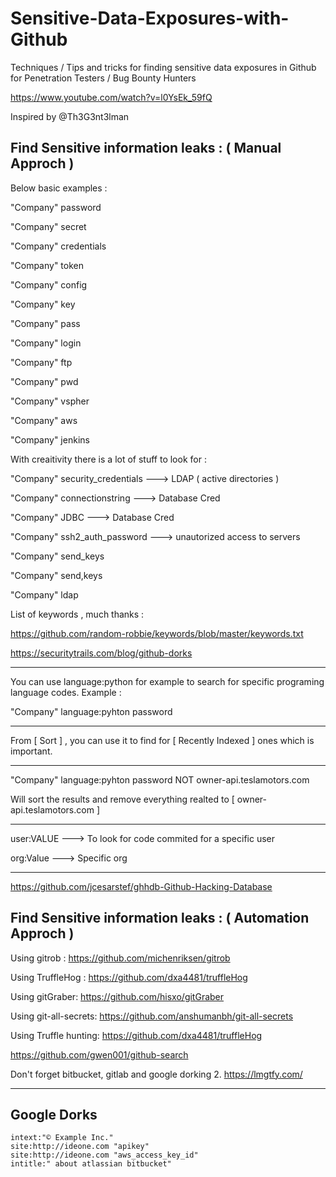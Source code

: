 # Sensitive-Data-Exposures-with-Github
Techniques / Tips and tricks for finding sensitive data exposures in Github for Penetration Testers / Bug Bounty Hunters 



https://www.youtube.com/watch?v=l0YsEk_59fQ 

Inspired by @Th3G3nt3lman

## Find Sensitive information leaks : ( Manual Approch ) 

Below basic examples : 

"Company" password 

"Company" secret 

"Company" credentials 

"Company" token 

"Company" config 

"Company" key 

"Company" pass 

"Company" login

"Company" ftp

"Company" pwd

"Company" vspher

"Company" aws

"Company" jenkins





With creaitivity there is a lot of stuff to look for : 

"Company" security_credentials    ---> LDAP ( active directories ) 

"Company" connectionstring    ---> Database Cred

"Company" JDBC ---> Database Cred

"Company" ssh2_auth_password ---> unautorized access to servers 

"Company" send_keys 

"Company" send,keys

"Company" ldap


List of keywords , much thanks : 

https://github.com/random-robbie/keywords/blob/master/keywords.txt

https://securitytrails.com/blog/github-dorks


________________________


You can use language:python for example to search for specific programing language codes. Example : 

"Company" language:pyhton password 


________________________


From [ Sort ] , you can use it to find for [ Recently Indexed ] ones which is important.

________________________


"Company" language:pyhton password NOT owner-api.teslamotors.com 

Will sort the results and remove everything realted to  [ owner-api.teslamotors.com  ] 


________________________


user:VALUE ---> To look for code commited for a specific user

org:Value ---> Specific org 




_______________________
https://github.com/jcesarstef/ghhdb-Github-Hacking-Database



## Find Sensitive information leaks : ( Automation Approch ) 


Using gitrob : https://github.com/michenriksen/gitrob

Using TruffleHog : https://github.com/dxa4481/truffleHog

Using gitGraber: https://github.com/hisxo/gitGraber

Using git-all-secrets: https://github.com/anshumanbh/git-all-secrets

Using Truffle hunting: https://github.com/dxa4481/truffleHog


https://github.com/gwen001/github-search

Don't forget bitbucket, gitlab and google dorking 2.
https://lmgtfy.com/

_____________________________________

## Google Dorks

```
intext:"© Example Inc."
site:http://ideone.com "apikey" 
site:http://ideone.com "aws_access_key_id"
intitle:" about atlassian bitbucket"
```
